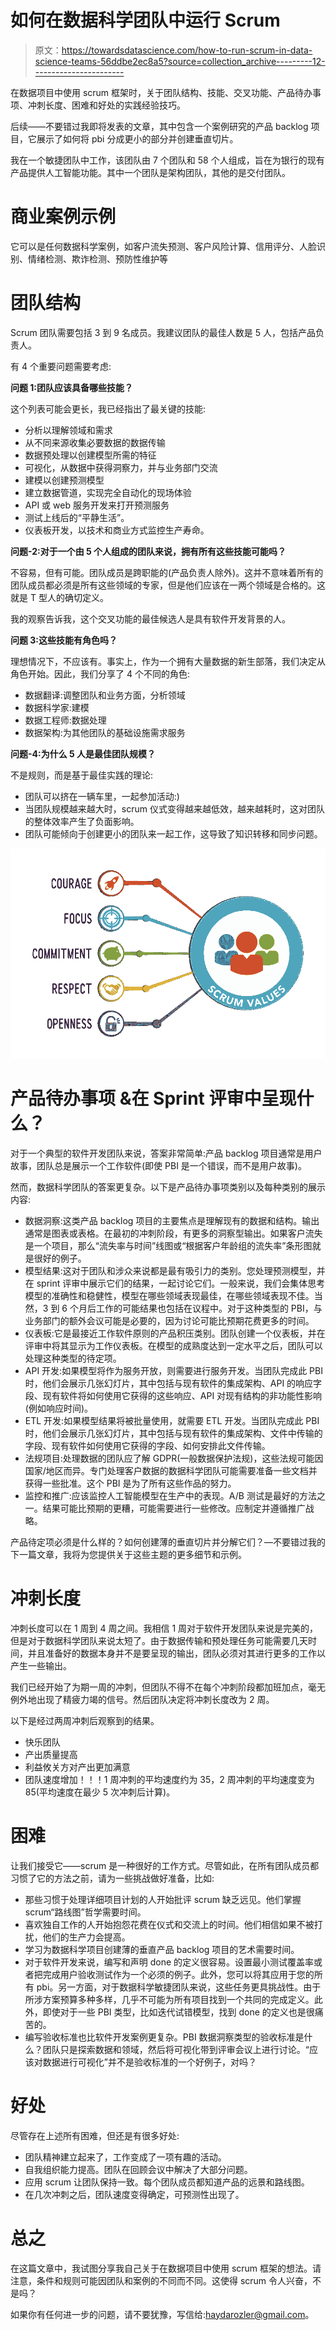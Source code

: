 # 如何在数据科学团队中运行 Scrum

> 原文：<https://towardsdatascience.com/how-to-run-scrum-in-data-science-teams-56ddbe2ec8a5?source=collection_archive---------12----------------------->

在数据项目中使用 scrum 框架时，关于团队结构、技能、交叉功能、产品待办事项、冲刺长度、困难和好处的实践经验技巧。

后续——不要错过我即将发表的文章，其中包含一个案例研究的产品 backlog 项目，它展示了如何将 pbi 分成更小的部分并创建垂直切片。

我在一个敏捷团队中工作，该团队由 7 个团队和 58 个人组成，旨在为银行的现有产品提供人工智能功能。其中一个团队是架构团队，其他的是交付团队。

# **商业案例示例**

它可以是任何数据科学案例，如客户流失预测、客户风险计算、信用评分、人脸识别、情绪检测、欺诈检测、预防性维护等

# **团队结构**

Scrum 团队需要包括 3 到 9 名成员。我建议团队的最佳人数是 5 人，包括产品负责人。

有 4 个重要问题需要考虑:

**问题 1:团队应该具备哪些技能？**

这个列表可能会更长，我已经指出了最关键的技能:

*   分析以理解领域和需求
*   从不同来源收集必要数据的数据传输
*   数据预处理以创建模型所需的特征
*   可视化，从数据中获得洞察力，并与业务部门交流
*   建模以创建预测模型
*   建立数据管道，实现完全自动化的现场体验
*   API 或 web 服务开发来打开预测服务
*   测试上线后的“平静生活”。
*   仪表板开发，以技术和商业方式监控生产寿命。

**问题-2:对于一个由 5 个人组成的团队来说，拥有所有这些技能可能吗？**

不容易，但有可能。团队成员是跨职能的(产品负责人除外)。这并不意味着所有的团队成员都必须是所有这些领域的专家，但是他们应该在一两个领域是合格的。这就是 T 型人的确切定义。

我的观察告诉我，这个交叉功能的最佳候选人是具有软件开发背景的人。

**问题 3:这些技能有角色吗？**

理想情况下，不应该有。事实上，作为一个拥有大量数据的新生部落，我们决定从角色开始。因此，我们分享了 4 个不同的角色:

*   数据翻译:调整团队和业务方面，分析领域
*   数据科学家:建模
*   数据工程师:数据处理
*   数据架构:为其他团队的基础设施需求服务

**问题-4:为什么 5 人是最佳团队规模？**

不是规则，而是基于最佳实践的理论:

*   团队可以挤在一辆车里，一起参加活动:)
*   当团队规模越来越大时，scrum 仪式变得越来越低效，越来越耗时，这对团队的整体效率产生了负面影响。
*   团队可能倾向于创建更小的团队来一起工作，这导致了知识转移和同步问题。

![](img/f37d1ce21c5bb73755b0876ccf3b7efa.png)

# 产品待办事项 **&在 Sprint 评审中呈现什么？**

对于一个典型的软件开发团队来说，答案非常简单:产品 backlog 项目通常是用户故事，团队总是展示一个工作软件(即使 PBI 是一个错误，而不是用户故事)。

然而，数据科学团队的答案更复杂。以下是产品待办事项类别以及每种类别的展示内容:

*   数据洞察:这类产品 backlog 项目的主要焦点是理解现有的数据和结构。输出通常是图表或表格。在最初的冲刺阶段，有更多的洞察型输出。如果客户流失是一个项目，那么“流失率与时间”线图或“根据客户年龄组的流失率”条形图就是很好的例子。
*   模型结果:这对于团队和涉众来说都是最有吸引力的类别。您处理预测模型，并在 sprint 评审中展示它们的结果，一起讨论它们。一般来说，我们会集体思考模型的准确性和稳健性，模型在哪些领域表现最佳，在哪些领域表现不佳。当然，3 到 6 个月后工作的可能结果也包括在议程中。对于这种类型的 PBI，与业务部门的额外会议可能是必要的，因为讨论可能比预期花费更多的时间。
*   仪表板:它是最接近工作软件原则的产品积压类别。团队创建一个仪表板，并在评审中将其显示为工作仪表板。在模型的成熟度达到一定水平之后，团队可以处理这种类型的待定项。
*   API 开发:如果模型将作为服务开放，则需要进行服务开发。当团队完成此 PBI 时，他们会展示几张幻灯片，其中包括与现有软件的集成架构、API 的响应字段、现有软件将如何使用它获得的这些响应、API 对现有结构的非功能性影响(例如响应时间)。
*   ETL 开发:如果模型结果将被批量使用，就需要 ETL 开发。当团队完成此 PBI 时，他们会展示几张幻灯片，其中包括与现有软件的集成架构、文件中传输的字段、现有软件如何使用它获得的字段、如何安排此文件传输。
*   法规项目:处理数据的团队应了解 GDPR(一般数据保护法规)，这些法规可能因国家/地区而异。专门处理客户数据的数据科学团队可能需要准备一些文档并获得一些批准。这个 PBI 是为了所有这些作品的努力。
*   监控和推广:应该监控人工智能模型在生产中的表现。A/B 测试是最好的方法之一。结果可能比预期的更糟，可能需要进行一些修改。应制定并遵循推广战略。

产品待定项必须是什么样的？如何创建薄的垂直切片并分解它们？—不要错过我的下一篇文章，我将为您提供关于这些主题的更多细节和示例。

# **冲刺长度**

冲刺长度可以在 1 周到 4 周之间。我相信 1 周对于软件开发团队来说是完美的，但是对于数据科学团队来说太短了。由于数据传输和预处理任务可能需要几天时间，并且准备好的数据本身并不是要呈现的输出，团队必须对其进行更多的工作以产生一些输出。

我们已经开始了为期一周的冲刺，但团队不得不在每个冲刺阶段都加班加点，毫无例外地出现了精疲力竭的信号。然后团队决定将冲刺长度改为 2 周。

以下是经过两周冲刺后观察到的结果。

*   快乐团队
*   产出质量提高
*   利益攸关方对产出更加满意
*   团队速度增加！！！1 周冲刺的平均速度约为 35，2 周冲刺的平均速度变为 85(平均速度在最少 5 次冲刺后计算)。

# **困难**

让我们接受它——scrum 是一种很好的工作方式。尽管如此，在所有团队成员都习惯了它的方法之前，请为一些挑战做好准备，比如:

*   那些习惯于处理详细项目计划的人开始批评 scrum 缺乏远见。他们掌握 scrum“路线图”哲学需要时间。
*   喜欢独自工作的人开始抱怨花费在仪式和交流上的时间。他们相信如果不被打扰，他们的生产力会提高。
*   学习为数据科学项目创建薄的垂直产品 backlog 项目的艺术需要时间。
*   对于软件开发来说，编写和声明 done 的定义很容易。设置最小测试覆盖率或者把完成用户验收测试作为一个必须的例子。此外，您可以将其应用于您的所有 pbi。另一方面，对于数据科学敏捷团队来说，这些任务更具挑战性。由于所涉方案预算多种多样，几乎不可能为所有项目找到一个共同的完成定义。此外，即使对于一些 PBI 类型，比如迭代试错模型，找到 done 的定义也是很痛苦的。
*   编写验收标准也比软件开发案例更复杂。PBI 数据洞察类型的验收标准是什么？团队只是探索数据和领域，然后将可视化带到评审会议上进行讨论。“应该对数据进行可视化”并不是验收标准的一个好例子，对吗？

# **好处**

尽管存在上述所有困难，但还是有很多好处:

*   团队精神建立起来了，工作变成了一项有趣的活动。
*   自我组织能力提高。团队在回顾会议中解决了大部分问题。
*   应用 scrum 让团队保持一致。每个团队成员都知道产品的远景和路线图。
*   在几次冲刺之后，团队速度变得确定，可预测性出现了。

# **总之**

在这篇文章中，我试图分享我自己关于在数据项目中使用 scrum 框架的想法。请注意，条件和规则可能因团队和案例的不同而不同。这使得 scrum 令人兴奋，不是吗？

如果你有任何进一步的问题，请不要犹豫，写信给:haydarozler@gmail.com。
